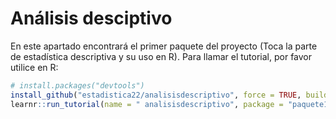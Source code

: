 # Análisis desciptivo
En este apartado encontrará el primer paquete del proyecto (Toca la parte de estadística descriptiva y su uso en R). Para llamar el tutorial, por favor utilice en R:

``` r
# install.packages("devtools")
install_github("estadistica22/analisisdescriptivo", force = TRUE, build = TRUE)
learnr::run_tutorial(name = " analisisdescriptivo", package = "paquete1")
```
